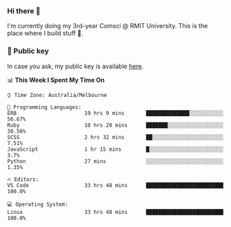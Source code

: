 ### Hi there 👋

I'm currently doing my 3rd-year Comsci @ RMIT University. This is the place where I build stuff 👀. 

### 🔑 Public key

In case you ask, my public key is available [here](https://public.auspham.dev/).

<!--START_SECTION:waka-->
📊 **This Week I Spent My Time On** 

```text
⌚︎ Time Zone: Australia/Melbourne

💬 Programming Languages: 
ERB                      19 hrs 9 mins       ██████████████░░░░░░░░░░░   56.67% 
Ruby                     10 hrs 20 mins      ███████░░░░░░░░░░░░░░░░░░   30.56% 
SCSS                     2 hrs 32 mins       ██░░░░░░░░░░░░░░░░░░░░░░░   7.51% 
JavaScript               1 hr 15 mins        █░░░░░░░░░░░░░░░░░░░░░░░░   3.7% 
Python                   27 mins             ░░░░░░░░░░░░░░░░░░░░░░░░░   1.35%

🔥 Editors: 
VS Code                  33 hrs 48 mins      █████████████████████████   100.0%

💻 Operating System: 
Linux                    33 hrs 48 mins      █████████████████████████   100.0%

```


<!--END_SECTION:waka-->

<!--
**rockmanvnx6/rockmanvnx6** is a ✨ _special_ ✨ repository because its `README.md` (this file) appears on your GitHub profile.

Here are some ideas to get you started:

- 🔭 I’m currently working on ...
- 🌱 I’m currently learning ...
- 👯 I’m looking to collaborate on ...
- 🤔 I’m looking for help with ...
- 💬 Ask me about ...
- 📫 How to reach me: ...
- 😄 Pronouns: ...
- ⚡ Fun fact: ...
-->
